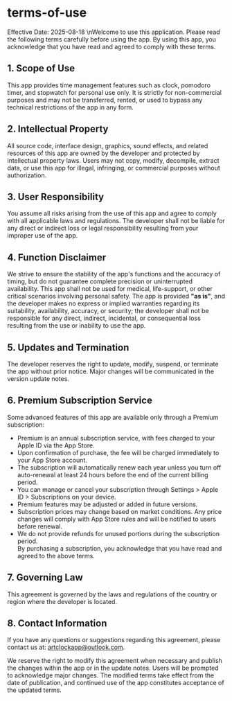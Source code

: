 # terms-of-use
Effective Date: 2025-08-18 \nWelcome to use this application. Please read the following terms carefully before using the app. By using this app, you acknowledge that you have read and agreed to comply with these terms.
## 1. Scope of Use
This app provides time management features such as clock, pomodoro timer, and stopwatch for personal use only. It is strictly for non-commercial purposes and may not be transferred, rented, or used to bypass any technical restrictions of the app in any form.
## 2. Intellectual Property
All source code, interface design, graphics, sound effects, and related resources of this app are owned by the developer and protected by intellectual property laws. Users may not copy, modify, decompile, extract data, or use this app for illegal, infringing, or commercial purposes without authorization.
## 3. User Responsibility
You assume all risks arising from the use of this app and agree to comply with all applicable laws and regulations. The developer shall not be liable for any direct or indirect loss or legal responsibility resulting from your improper use of the app.
## 4. Function Disclaimer
We strive to ensure the stability of the app's functions and the accuracy of timing, but do not guarantee complete precision or uninterrupted availability. This app shall not be used for medical, life-support, or other critical scenarios involving personal safety. The app is provided **\"as is\"**, and the developer makes no express or implied warranties regarding its suitability, availability, accuracy, or security; the developer shall not be responsible for any direct, indirect, incidental, or consequential loss resulting from the use or inability to use the app.
## 5. Updates and Termination
The developer reserves the right to update, modify, suspend, or terminate the app without prior notice. Major changes will be communicated in the version update notes.
## 6. Premium Subscription Service
Some advanced features of this app are available only through a Premium subscription:<br>
- Premium is an annual subscription service, with fees charged to your Apple ID via the App Store.<br>
- Upon confirmation of purchase, the fee will be charged immediately to your App Store account.<br>
- The subscription will automatically renew each year unless you turn off auto-renewal at least 24 hours before the end of the current billing period.<br>
- You can manage or cancel your subscription through Settings > Apple ID > Subscriptions on your device.<br>
- Premium features may be adjusted or added in future versions.<br>
- Subscription prices may change based on market conditions. Any price changes will comply with App Store rules and will be notified to users before renewal.<br>
- We do not provide refunds for unused portions during the subscription period.<br>
By purchasing a subscription, you acknowledge that you have read and agreed to the above terms.
## 7. Governing Law
This agreement is governed by the laws and regulations of the country or region where the developer is located.
## 8. Contact Information
If you have any questions or suggestions regarding this agreement, please contact us at: artclockapp@outlook.com.<br>

We reserve the right to modify this agreement when necessary and publish the changes within the app or in the update notes. Users will be prompted to acknowledge major changes. The modified terms take effect from the date of publication, and continued use of the app constitutes acceptance of the updated terms.
